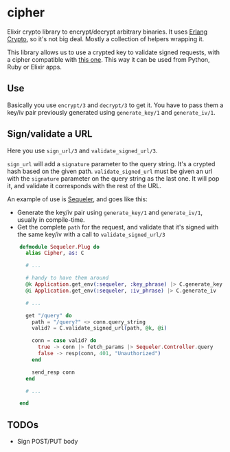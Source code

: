 # cipher

Elixir crypto library to encrypt/decrypt arbitrary binaries. It uses
[Erlang Crypto](http://www.erlang.org/doc/man/crypto.html), so it's not big
deal. Mostly a collection of helpers wrapping it.

This library allows us to use a crypted key to validate signed requests, with a
cipher compatible with
[this one](https://gist.github.com/rubencaro/9545060#file-gistfile3-ex).
This way it can be used from Python, Ruby or Elixir apps.

## Use

Basically you use `encrypt/3` and `decrypt/3` to get it. You have to pass them
a key/iv pair previously generated using `generate_key/1` and `generate_iv/1`.

## Sign/validate a URL

Here you use `sign_url/3` and `validate_signed_url/3`.

`sign_url` will add a `signature` parameter to the query string. It's a crypted
hash based on the given path.
`validate_signed_url` must be given an url with the `signature` parameter on the
query string as the last one. It will pop it, and validate it corresponds with
the rest of the URL.

An example of use is [Sequeler](https://github.com/rubencaro/sequeler), and goes
like this:

* Generate the key/iv pair using `generate_key/1` and `generate_iv/1`, usually in
compile-time.
* Get the complete `path` for the request, and validate that it's signed with
the same key/iv with a call to `validate_signed_url/3`

```elixir
    defmodule Sequeler.Plug do
      alias Cipher, as: C

      # ...

      # handy to have them around
      @k Application.get_env(:sequeler, :key_phrase) |> C.generate_key
      @i Application.get_env(:sequeler, :iv_phrase) |> C.generate_iv

      # ...

      get "/query" do
        path = "/query?" <> conn.query_string
        valid? = C.validate_signed_url(path, @k, @i)

        conn = case valid? do
          true -> conn |> fetch_params |> Sequeler.Controller.query
          false -> resp(conn, 401, "Unauthorized")
        end

        send_resp conn
      end

      # ...

    end
```

## TODOs

* Sign POST/PUT body

